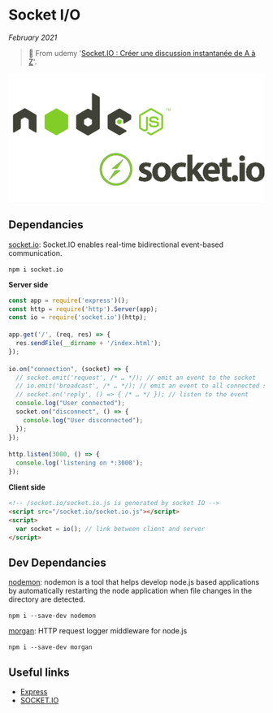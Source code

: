 # Socket I/O

*February 2021*

> 🔨 From udemy '[Socket.IO : Créer une discussion instantanée de A à Z](https://www.udemy.com/course/socketio/)'.

![Node / Socket IO Logo](_readme-img/node-socket.png)

## Dependancies

[socket.io](https://www.npmjs.com/package/socket.io): Socket.IO enables real-time bidirectional event-based communication.

`npm i socket.io`

**Server side**

````js
const app = require('express')();
const http = require('http').Server(app);
const io = require('socket.io')(http);

app.get('/', (req, res) => {
  res.sendFile(__dirname + '/index.html');
});

io.on("connection", (socket) => {
  // socket.emit('request', /* … */); // emit an event to the socket
  // io.emit('broadcast', /* … */); // emit an event to all connected sockets
  // socket.on('reply', () => { /* … */ }); // listen to the event
  console.log("User connected");
  socket.on("disconnect", () => {
    console.log("User disconnected");
  });
});

http.listen(3000, () => {
  console.log('listening on *:3000');
});
````

**Client side**

````html
<!-- /socket.io/socket.io.js is generated by socket IO -->
<script src="/socket.io/socket.io.js"></script>
<script>
  var socket = io(); // link between client and server
</script>
````

## Dev Dependancies

[nodemon](https://www.npmjs.com/package/nodemon): nodemon is a tool that helps develop node.js based applications by automatically restarting the node application when file changes in the directory are detected.

`npm i --save-dev nodemon`

[morgan](https://www.npmjs.com/package/morgan): HTTP request logger middleware for node.js

`npm i --save-dev morgan`

## Useful links
- [Express](https://expressjs.com/)
- [SOCKET.IO](https://socket.io/)